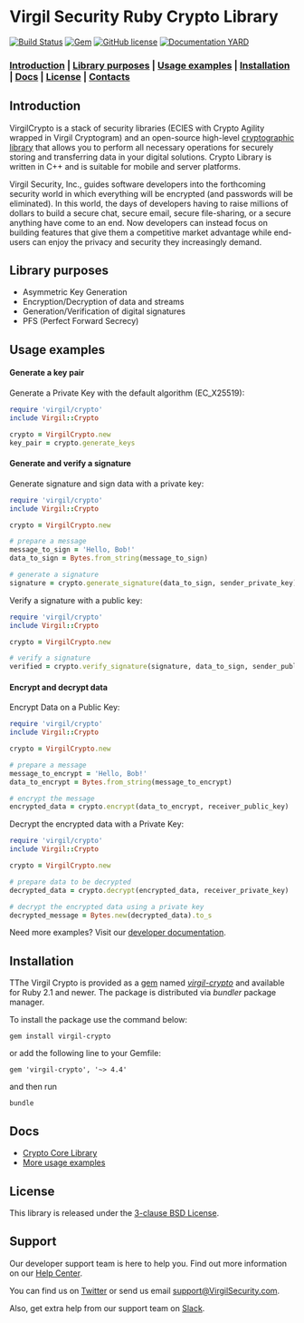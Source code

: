 # Virgil Security Ruby Crypto Library
[![Build Status](https://travis-ci.org/VirgilSecurity/virgil-crypto-ruby.svg?branch=master)](https://travis-ci.org/VirgilSecurity/virgil-crypto-ruby)
[![Gem](https://img.shields.io/gem/v/virgil-crypto.svg)](https://rubygems.org/gems/virgil-crypto)
[![GitHub license](https://img.shields.io/badge/license-BSD%203--Clause-blue.svg)](https://github.com/VirgilSecurity/virgil/blob/master/LICENSE)
[![Documentation YARD](https://img.shields.io/badge/docs-yard-blue.svg)](https://virgilsecurity.github.io/virgil-crypto-ruby)

### [Introduction](#introduction) | [Library purposes](#library-purposes) | [Usage examples](#usage-examples) | [Installation](#installation) | [Docs](#docs) | [License](#license) | [Contacts](#support)

## Introduction
VirgilCrypto is a stack of security libraries (ECIES with Crypto Agility wrapped in Virgil Cryptogram) and an open-source high-level [cryptographic library](https://github.com/VirgilSecurity/virgil-crypto) that allows you to perform all necessary operations for securely storing and transferring data in your digital solutions. Crypto Library is written in C++ and is suitable for mobile and server platforms.

Virgil Security, Inc., guides software developers into the forthcoming security world in which everything will be encrypted (and passwords will be eliminated). In this world, the days of developers having to raise millions of dollars to build a secure chat, secure email, secure file-sharing, or a secure anything have come to an end. Now developers can instead focus on building features that give them a competitive market advantage while end-users can enjoy the privacy and security they increasingly demand.

## Library purposes
* Asymmetric Key Generation
* Encryption/Decryption of data and streams
* Generation/Verification of digital signatures
* PFS (Perfect Forward Secrecy)

## Usage examples

#### Generate a key pair

Generate a Private Key with the default algorithm (EC_X25519):
```ruby
require 'virgil/crypto'
include Virgil::Crypto

crypto = VirgilCrypto.new
key_pair = crypto.generate_keys
```

#### Generate and verify a signature

Generate signature and sign data with a private key:
```ruby
require 'virgil/crypto'
include Virgil::Crypto

crypto = VirgilCrypto.new

# prepare a message
message_to_sign = 'Hello, Bob!'
data_to_sign = Bytes.from_string(message_to_sign)

# generate a signature
signature = crypto.generate_signature(data_to_sign, sender_private_key)
```

Verify a signature with a public key:
```ruby
require 'virgil/crypto'
include Virgil::Crypto

crypto = VirgilCrypto.new

# verify a signature
verified = crypto.verify_signature(signature, data_to_sign, sender_public_key)
```

#### Encrypt and decrypt data

Encrypt Data on a Public Key:

```ruby
require 'virgil/crypto'
include Virgil::Crypto

crypto = VirgilCrypto.new

# prepare a message
message_to_encrypt = 'Hello, Bob!'
data_to_encrypt = Bytes.from_string(message_to_encrypt)

# encrypt the message
encrypted_data = crypto.encrypt(data_to_encrypt, receiver_public_key)
```

Decrypt the encrypted data with a Private Key:
```ruby
require 'virgil/crypto'
include Virgil::Crypto

crypto = VirgilCrypto.new

# prepare data to be decrypted
decrypted_data = crypto.decrypt(encrypted_data, receiver_private_key)

# decrypt the encrypted data using a private key
decrypted_message = Bytes.new(decrypted_data).to_s
```
      
Need more examples? Visit our [developer documentation](https://developer.virgilsecurity.com/docs/how-to#cryptography).

## Installation

TThe Virgil Crypto is provided as a [gem](https://rubygems.org/) named [*virgil-crypto*](https://rubygems.org/gems/virgil-crypto) and available for Ruby 2.1 and newer. The package is distributed via *bundler* package manager.
 
 To install the package use the command below:
 
 ```
 gem install virgil-crypto
 ```
 
 or add the following line to your Gemfile:
 
 ```
 gem 'virgil-crypto', '~> 4.4'
 ```
and then run

```
bundle
```
## Docs
- [Crypto Core Library](https://github.com/VirgilSecurity/virgil-crypto)
- [More usage examples](https://developer.virgilsecurity.com/docs/how-to#cryptography)

## License

This library is released under the [3-clause BSD License](https://github.com/VirgilSecurity/virgil-sdk-javascript/blob/master/LICENSE).

## Support
Our developer support team is here to help you. Find out more information on our [Help Center](https://help.virgilsecurity.com/).

You can find us on [Twitter](https://twitter.com/VirgilSecurity) or send us email support@VirgilSecurity.com.

Also, get extra help from our support team on [Slack](https://virgilsecurity.com/join-community).
